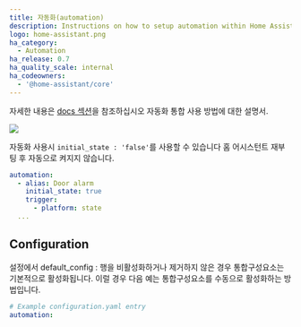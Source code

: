 ```yaml
---
title: 자동화(automation)
description: Instructions on how to setup automation within Home Assistant.
logo: home-assistant.png
ha_category:
  - Automation
ha_release: 0.7
ha_quality_scale: internal
ha_codeowners:
  - '@home-assistant/core'
---
```


자세한 내용은 [docs 섹션](/docs/automation/)을 참조하십시오
자동화 통합 사용 방법에 대한 설명서.

<p class='img'>
  <img src='{{site_root}}/images/screenshots/automation-switches.png' />
</p>

자동화 사용시 `initial_state : 'false'`를 사용할 수 있습니다
홈 어시스턴트 재부팅 후 자동으로 켜지지 않습니다.

```yaml
automation:
  - alias: Door alarm
    initial_state: true
    trigger:
      - platform: state
  ...
```

## Configuration

설정에서 default_config : 행을 비활성화하거나 제거하지 않은 경우 통합구성요소는 기본적으로 활성화됩니다. 
이럴 경우 다음 예는 통합구성요소를 수동으로 활성화하는 방법입니다. 

```yaml
# Example configuration.yaml entry
automation:
```
